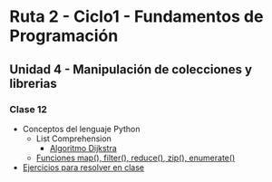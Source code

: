 # Ruta 2 - Ciclo1 - Fundamentos de Programación

## Unidad 4 - Manipulación de colecciones y librerias
### Clase 12
* Conceptos del lenguaje Python
  * List Comprehension
    * [Algoritmo Dijkstra](dijkstra.ipynb)
  * [Funciones map(), filter(), reduce(), zip(), enumerate()](funciones_sobre_colecciones.ipynb)
* [Ejercicios para resolver en clase](ejercicios.md)